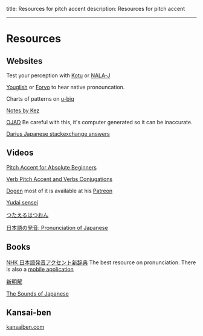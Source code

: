 title: Resources for pitch accent
description: Resources for pitch accent

---


# Resources

## Websites

Test your perception with [Kotu](https://kotu.io/)  or [NALA-J](http://www.tufs.ac.jp/st/personal/99/kawatsu/nala/)

[Youglish](https://youglish.com/japanese) or [Forvo](https://forvo.com/languages/ja/) to hear native pronouncation.

Charts of patterns on [u-biq](https://accent.u-biq.org/)

[Notes by Kez](https://gist.github.com/k3zi/3f38070efffa38db83cd5745d83b1235)

[OJAD](https://www.gavo.t.u-tokyo.ac.jp/ojad/phrasing/index) Be careful with this, it's computer generated so it can be inaccurate.

[Darius Japanese stackexchange answers](https://japanese.stackexchange.com/users/3097/darius-jahandarie?tab=answers&sort=newest)



## Videos

[Pitch Accent for Absolute Beginners](https://www.youtube.com/playlist?list=PLAmROvem8e1LhXfCUqCDshBLAdi_LlR6y)

[Verb Pitch Accent and Verbs Conjugations](https://www.youtube.com/playlist?list=PLbEVYkEj81RzdzDWujEkfjJZrzsqV3Q8O)

[Dogen](https://www.youtube.com/@Dogen) most of it is available at his [Patreon](https://www.patreon.com/dogen)

[Yudai sensei](https://www.youtube.com/@yudaisensei2020)

[つたえるはつおん](https://youtube.com/@user-zu8rk6vv6v/videos)

[日本語の発音: Pronunciation of Japanese](https://www.youtube.com/@pronunciationofjapanese9347/videos)


## Books

[NHK 日本語発音アクセント新辞典](https://www.nhk-book.co.jp/detail/000000113452016.html) The best resource on pronunciation. There is also a [mobile application](https://www.monokakido.jp/ja/android/nhkaccent2/)

[新明解](https://dictionary.sanseido-publ.co.jp/smk8/index.html)

[The Sounds of Japanese](https://www.cambridge.org/gb/academic/subjects/languages-linguistics/phonetics-and-phonology/sounds-japanese?format=WW&isbn=9780521617543)



## Kansai-ben 

[kansaiben.com](http://www.kansaiben.com/1.Characteristics/2.LinguisticAspects/index.html)

